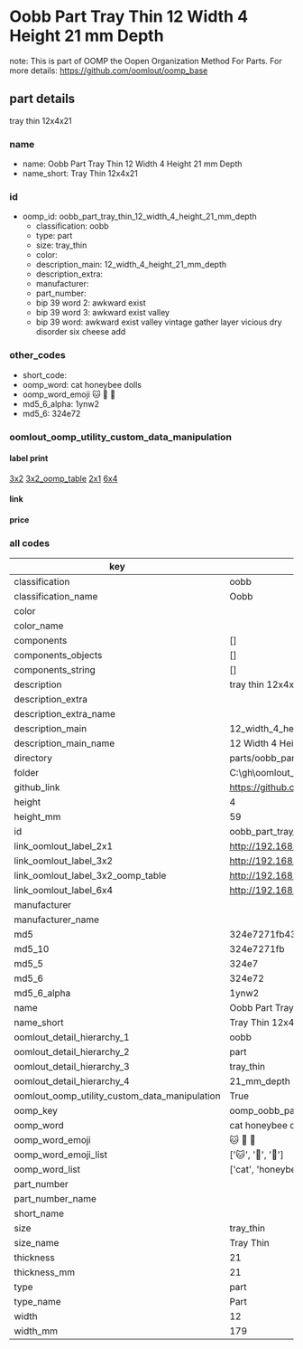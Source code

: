 # Oobb Part Tray Thin 12 Width 4 Height 21 mm Depth  

note: This is part of OOMP the Oopen Organization Method For Parts. For more details: https://github.com/oomlout/oomp_base

##  part details
  



tray thin 12x4x21



### name
* name: Oobb Part Tray Thin 12 Width 4 Height 21 mm Depth
* name_short: Tray Thin 12x4x21 
### id
* oomp_id: oobb_part_tray_thin_12_width_4_height_21_mm_depth
  * classification: oobb
  * type: part
  * size: tray_thin
  * color: 
  * description_main: 12_width_4_height_21_mm_depth
  * description_extra: 
  * manufacturer: 
  * part_number: 
  * bip 39 word 2: awkward exist
  * bip 39 word 3: awkward exist valley
  * bip 39 word: awkward exist valley vintage gather layer vicious dry disorder six cheese add

### other_codes
* short_code: 
* oomp_word: cat honeybee dolls
* oomp_word_emoji :cat: :honeybee: :dolls:
* md5_6_alpha: 1ynw2
* md5_6: 324e72






### oomlout_oomp_utility_custom_data_manipulation
#### label print
[3x2](http://192.168.1.245:1112/?label=oomp%201ynw2)
[3x2_oomp_table](http://192.168.1.108:1112/?label=oomp%201ynw2)
[2x1](http://192.168.1.242:1112/?label=oomp%201ynw2)
[6x4](http://192.168.1.55:1112/?label=oomp%201ynw2)    

#### link

                              

#### price







### all codes 
| key | value |  
| --- | --- |  
| classification | oobb |  
| classification_name | Oobb |  
| color |  |  
| color_name |  |  
| components | [] |  
| components_objects | [] |  
| components_string | [] |  
| description | tray thin 12x4x21 |  
| description_extra |  |  
| description_extra_name |  |  
| description_main | 12_width_4_height_21_mm_depth |  
| description_main_name | 12 Width 4 Height 21 mm Depth |  
| directory | parts/oobb_part_tray_thin_12_width_4_height_21_mm_depth |  
| folder | C:\gh\oomlout_oobb_version_4_generated_parts\parts\oobb_part_tray_thin_12_width_4_height_21_mm_depth |  
| github_link | https://github.com/oomlout/oomlout_oomp_part_src/tree/main/parts/oobb_part_tray_thin_12_width_4_height_21_mm_depth |  
| height | 4 |  
| height_mm | 59 |  
| id | oobb_part_tray_thin_12_width_4_height_21_mm_depth |  
| link_oomlout_label_2x1 | http://192.168.1.242:1112/?label=oomp%201ynw2 |  
| link_oomlout_label_3x2 | http://192.168.1.245:1112/?label=oomp%201ynw2 |  
| link_oomlout_label_3x2_oomp_table | http://192.168.1.108:1112/?label=oomp%201ynw2 |  
| link_oomlout_label_6x4 | http://192.168.1.55:1112/?label=oomp%201ynw2 |  
| manufacturer |  |  
| manufacturer_name |  |  
| md5 | 324e7271fb43be71f9303f43e1d3f086 |  
| md5_10 | 324e7271fb |  
| md5_5 | 324e7 |  
| md5_6 | 324e72 |  
| md5_6_alpha | 1ynw2 |  
| name | Oobb Part Tray Thin 12 Width 4 Height 21 mm Depth |  
| name_short | Tray Thin 12x4x21  |  
| oomlout_detail_hierarchy_1 | oobb |  
| oomlout_detail_hierarchy_2 | part |  
| oomlout_detail_hierarchy_3 | tray_thin |  
| oomlout_detail_hierarchy_4 | 21_mm_depth |  
| oomlout_oomp_utility_custom_data_manipulation | True |  
| oomp_key | oomp_oobb_part_tray_thin_12_width_4_height_21_mm_depth |  
| oomp_word | cat honeybee dolls |  
| oomp_word_emoji | :cat: :honeybee: :dolls: |  
| oomp_word_emoji_list | [':cat:', ':honeybee:', ':dolls:'] |  
| oomp_word_list | ['cat', 'honeybee', 'dolls'] |  
| part_number |  |  
| part_number_name |  |  
| short_name |  |  
| size | tray_thin |  
| size_name | Tray Thin |  
| thickness | 21 |  
| thickness_mm | 21 |  
| type | part |  
| type_name | Part |  
| width | 12 |  
| width_mm | 179 |  
